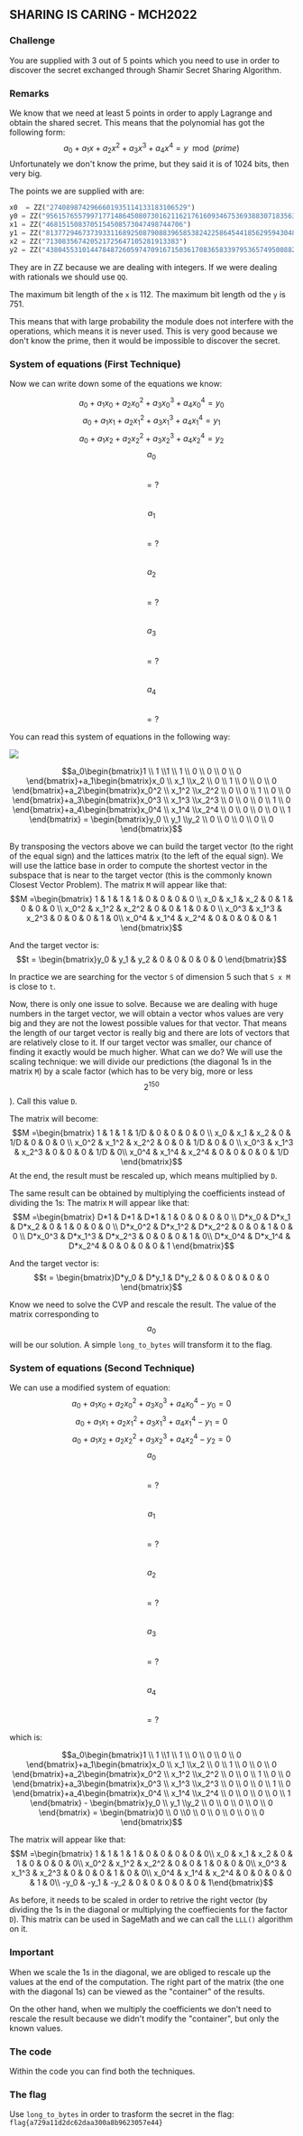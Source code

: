 ## SHARING IS CARING - MCH2022

### Challenge
You are supplied with 3 out of 5 points which you need to use in order to discover the secret exchanged through Shamir Secret Sharing Algorithm.

### Remarks
We know that we need at least 5 points in order to apply Lagrange and obtain the shared secret. This means that the polynomial has got the following form: $$a_0 + a_1x + a_2x^2 + a_3x^3 + a_4x^4 = y \mod{(prime)}$$
Unfortunately we don't know the prime, but they said it is of 1024 bits, then very big. 

The points we are supplied with are: 
```python
x0  = ZZ("2740898742966601935114133183106529")
y0 = ZZ("956157655799717714864508073016211621761609346753693883071835634336701162346899667843127478623689609421921959757635162027164435651849444039861798305449805669806060897098677034940051454923858123316418111771244842263136200150949")
x1 = ZZ("4681515083705154508573047498744706")
y1 = ZZ("8137729467373933116892508790883965853824225864544185629594304843306928863961691391715058478012421229999432914675335993933647800020626034683613711997688036772875553560302624022039862210798719189229119735618787699810723188634719")
x2 = ZZ("713083567420521725647105281913383")
y2 = ZZ("4380455310144784872605974709167150361708365833979536574950088299593054964905207611091625844071796262320158274849703026573280865132707680730814638177402685313693168998262565678693098484143079216308958193534983606222931969247")
```

They are in ZZ because we are dealing with integers. If we were dealing with rationals we should use `QQ`.

The maximum bit length of the `x` is 112.
The maximum bit length od the `y` is 751.

This means that with large probability the module does not interfere with the operations, which means it is never used.
This is very good because we don't know the prime, then it would be impossible to discover the secret.

### System of equations (First Technique)
Now we can write down some of the equations we know:

$$a_0 + a_1x_0 + a_2x_0^2 + a_3x_0^3 + a_4x_0^4 = y_0$$
$$a_0 + a_1x_1 + a_2x_1^2 + a_3x_1^3 + a_4x_1^4 = y_1$$
$$a_0 + a_1x_2 + a_2x_2^2 + a_3x_2^3 + a_4x_2^4 = y_2$$
$$a_0$$ &nbsp; &nbsp; &nbsp; &nbsp; &nbsp; &nbsp; &nbsp; &nbsp; &nbsp; &nbsp; &nbsp; &nbsp; &nbsp; &nbsp; &nbsp; &nbsp; &nbsp; &nbsp; &nbsp; &nbsp; &nbsp; &nbsp; &nbsp; &nbsp; &nbsp; &nbsp; &nbsp; &nbsp; &nbsp; &nbsp; &nbsp; &nbsp; &nbsp; &nbsp; &nbsp; &nbsp;&nbsp; $$= ?$$
&nbsp;&nbsp;&nbsp;&nbsp;&nbsp;&nbsp;&nbsp;&nbsp;&nbsp;&nbsp;&nbsp;&nbsp;&nbsp;$$a_1$$ &nbsp; &nbsp; &nbsp; &nbsp; &nbsp; &nbsp; &nbsp; &nbsp; &nbsp; &nbsp; &nbsp; &nbsp; &nbsp; &nbsp; &nbsp; &nbsp; &nbsp; &nbsp; &nbsp; &nbsp; &nbsp; &nbsp; &nbsp; &nbsp; &nbsp; &nbsp; &nbsp; &nbsp; &nbsp; &nbsp; $$= ?$$
&nbsp;&nbsp;&nbsp;&nbsp;&nbsp;&nbsp;&nbsp;&nbsp;&nbsp;&nbsp;&nbsp;&nbsp;&nbsp;&nbsp;&nbsp;&nbsp;&nbsp;&nbsp;&nbsp;&nbsp;&nbsp;&nbsp;&nbsp;&nbsp;&nbsp;&nbsp;&nbsp;&nbsp;&nbsp;&nbsp;&nbsp;$$a_2$$ &nbsp; &nbsp; &nbsp; &nbsp; &nbsp; &nbsp; &nbsp; &nbsp; &nbsp; &nbsp; &nbsp; &nbsp; &nbsp; &nbsp; &nbsp; &nbsp; &nbsp; &nbsp; &nbsp;&nbsp;&nbsp;&nbsp;&nbsp;&nbsp;$$= ?$$
&nbsp;&nbsp;&nbsp;&nbsp;&nbsp;&nbsp;&nbsp;&nbsp;&nbsp;&nbsp;&nbsp;&nbsp;&nbsp;&nbsp;&nbsp;&nbsp;&nbsp;&nbsp;&nbsp;&nbsp;&nbsp;&nbsp;&nbsp;&nbsp;&nbsp;&nbsp;&nbsp;&nbsp;&nbsp;&nbsp;&nbsp;&nbsp;&nbsp;&nbsp;&nbsp;&nbsp;&nbsp;&nbsp;&nbsp;&nbsp;&nbsp;&nbsp;&nbsp;&nbsp;&nbsp;&nbsp;&nbsp;&nbsp;&nbsp;$$a_3$$ &nbsp; &nbsp; &nbsp; &nbsp; &nbsp; &nbsp; &nbsp;&nbsp;&nbsp;&nbsp;&nbsp;&nbsp;&nbsp;&nbsp;&nbsp;&nbsp;&nbsp;&nbsp;$$= ?$$
&nbsp;&nbsp;&nbsp;&nbsp;&nbsp;&nbsp;&nbsp;&nbsp;&nbsp;&nbsp;&nbsp;&nbsp;&nbsp;&nbsp;&nbsp;&nbsp;&nbsp;&nbsp;&nbsp;&nbsp;&nbsp;&nbsp;&nbsp;&nbsp;&nbsp;&nbsp;&nbsp;&nbsp;&nbsp;&nbsp;&nbsp;&nbsp;&nbsp;&nbsp;&nbsp;&nbsp;&nbsp;&nbsp;&nbsp;&nbsp;&nbsp;&nbsp;&nbsp;&nbsp;&nbsp;&nbsp;&nbsp;&nbsp;&nbsp;&nbsp;&nbsp;&nbsp;&nbsp;&nbsp;&nbsp;&nbsp;&nbsp;&nbsp;&nbsp;&nbsp;&nbsp;&nbsp;&nbsp;&nbsp;&nbsp;&nbsp;&nbsp;$$a_4$$ &nbsp; &nbsp; &nbsp; $$= ?$$


You can read this system of equations in the following way: 

<img src="https://render.githubusercontent.com/render/math?math=a_0%08egin%7Bbmatrix%7D1%20%5C%201%20%5C1%20%5C%201%20%5C%200%20%5C%200%20%5C%200%20%5C%200%20end%7Bbmatrix%7D%2Ba_1%08egin%7Bbmatrix%7Dx_0%20%5C%20x_1%20%5Cx_2%20%5C%200%20%5C%201%20%5C%200%20%5C%200%20%5C%200%20end%7Bbmatrix%7D%2Ba_2%08egin%7Bbmatrix%7Dx_0%5E2%20%5C%20x_1%5E2%20%5Cx_2%5E2%20%5C%200%20%5C%200%20%5C%201%20%5C%200%20%5C%200%20end%7Bbmatrix%7D%2Ba_3%08egin%7Bbmatrix%7Dx_0%5E3%20%5C%20x_1%5E3%20%5Cx_2%5E3%20%5C%200%20%5C%200%20%5C%200%20%5C%201%20%5C%200%20end%7Bbmatrix%7D%2Ba_4%08egin%7Bbmatrix%7Dx_0%5E4%20%5C%20x_1%5E4%20%5Cx_2%5E4%20%5C%200%20%5C%200%20%5C%200%20%5C%200%20%5C%201%20end%7Bbmatrix%7D%20%3D%20%08egin%7Bbmatrix%7Dy_0%20%5C%20y_1%20%5Cy_2%20%5C%200%20%5C%200%20%5C%200%20%5C%200%20%5C%200%20end%7Bbmatrix%7D">

$$a_0\begin{bmatrix}1 \\ 1 \\1 \\ 1 \\ 0 \\ 0 \\ 0 \\ 0 \end{bmatrix}+a_1\begin{bmatrix}x_0 \\ x_1 \\x_2 \\ 0 \\ 1 \\ 0 \\ 0 \\ 0 \end{bmatrix}+a_2\begin{bmatrix}x_0^2 \\ x_1^2 \\x_2^2 \\ 0 \\ 0 \\ 1 \\ 0 \\ 0 \end{bmatrix}+a_3\begin{bmatrix}x_0^3 \\ x_1^3 \\x_2^3 \\ 0 \\ 0 \\ 0 \\ 1 \\ 0 \end{bmatrix}+a_4\begin{bmatrix}x_0^4 \\ x_1^4 \\x_2^4 \\ 0 \\ 0 \\ 0 \\ 0 \\ 1 \end{bmatrix} = \begin{bmatrix}y_0 \\ y_1 \\y_2 \\ 0 \\ 0 \\ 0 \\ 0 \\ 0 \end{bmatrix}$$

By transposing the vectors above we can build the target vector (to the right of the equal sign) and the lattices matrix (to the left of the equal sign). We will use the lattice base in order to compute the shortest vector in the subspace that is near to the target vector (this is the commonly known Closest Vector Problem). 
The matrix `M` will appear like that:
$$M =\begin{bmatrix} 1 & 1 & 1 & 1 & 0 & 0 & 0 & 0 \\ x_0 & x_1 & x_2 & 0 & 1 & 0 & 0 & 0 \\ x_0^2 & x_1^2 & x_2^2 & 0 & 0 & 1 & 0 & 0 \\ x_0^3 & x_1^3 & x_2^3 & 0 & 0 & 0 & 1 & 0\\  x_0^4 & x_1^4 & x_2^4 & 0 & 0 & 0 & 0 & 1 \end{bmatrix}$$

And the target vector is: $$t = \begin{bmatrix}y_0 & y_1 & y_2 & 0 & 0 & 0 & 0 & 0 \end{bmatrix}$$

In practice we are searching for the vector `S` of dimension 5 such that `S x M` is close to `t`.

Now, there is only one issue to solve. Because we are dealing with huge numbers in the target vector, we will obtain a vector whos values are very big and they are not the lowest possible values for that vector. That means the length of our target vector is really big and there are lots of vectors that are relatively close to it. If our target vector was smaller, our chance of finding it exactly would be much higher. What can we do? We will use the scaling technique: we will divide our predictions (the diagonal 1s in the matrix `M`) by a scale factor (which has to be very big, more or less $$2^150$$). Call this value `D`.

The matrix will become: 
$$M =\begin{bmatrix} 1 & 1 & 1 & 1/D & 0 & 0 & 0 & 0 \\ x_0 & x_1 & x_2 & 0 & 1/D & 0 & 0 & 0 \\ x_0^2 & x_1^2 & x_2^2 & 0 & 0 & 1/D & 0 & 0 \\ x_0^3 & x_1^3 & x_2^3 & 0 & 0 & 0 & 1/D & 0\\  x_0^4 & x_1^4 & x_2^4 & 0 & 0 & 0 & 0 & 1/D \end{bmatrix}$$
At the end, the result must be rescaled up, which means multiplied by `D`.

The same result can be obtained by multiplying the coefficients instead of dividing the 1s:
The matrix `M` will appear like that:
$$M =\begin{bmatrix} D*1 & D*1 & D*1 & 1 & 0 & 0 & 0 & 0 \\ D*x_0 & D*x_1 & D*x_2 & 0 & 1 & 0 & 0 & 0 \\ D*x_0^2 & D*x_1^2 & D*x_2^2 & 0 & 0 & 1 & 0 & 0 \\ D*x_0^3 & D*x_1^3 & D*x_2^3 & 0 & 0 & 0 & 1 & 0\\  D*x_0^4 & D*x_1^4 & D*x_2^4 & 0 & 0 & 0 & 0 & 1 \end{bmatrix}$$

And the target vector is: $$t = \begin{bmatrix}D*y_0 & D*y_1 & D*y_2 & 0 & 0 & 0 & 0 & 0 \end{bmatrix}$$

Know we need to solve the CVP and rescale the result. The value of the matrix corresponding to $$a_0$$ will be our solution. 
A simple `long_to_bytes` will transform it to the flag.

### System of equations (Second Technique)
We can use a modified system of equation:
$$a_0 + a_1x_0 + a_2x_0^2 + a_3x_0^3 + a_4x_0^4 - y_0 = 0$$
$$a_0 + a_1x_1 + a_2x_1^2 + a_3x_1^3 + a_4x_1^4 - y_1 = 0$$
$$a_0 + a_1x_2 + a_2x_2^2 + a_3x_2^3 + a_4x_2^4 - y_2 = 0$$
$$a_0$$ &nbsp; &nbsp; &nbsp; &nbsp; &nbsp; &nbsp; &nbsp; &nbsp; &nbsp; &nbsp; &nbsp; &nbsp; &nbsp; &nbsp; &nbsp; &nbsp; &nbsp; &nbsp; &nbsp; &nbsp; &nbsp; &nbsp; &nbsp; &nbsp; &nbsp; &nbsp; &nbsp; &nbsp; &nbsp; &nbsp; &nbsp; &nbsp; &nbsp; &nbsp; &nbsp; &nbsp;&nbsp; &nbsp; &nbsp; &nbsp; &nbsp; &nbsp; &nbsp; &nbsp;$$= ?$$
&nbsp;&nbsp;&nbsp;&nbsp;&nbsp;&nbsp;&nbsp;&nbsp;&nbsp;&nbsp;&nbsp;&nbsp;&nbsp;$$a_1$$ &nbsp; &nbsp; &nbsp; &nbsp; &nbsp; &nbsp; &nbsp; &nbsp; &nbsp; &nbsp; &nbsp; &nbsp; &nbsp; &nbsp; &nbsp; &nbsp; &nbsp; &nbsp; &nbsp; &nbsp; &nbsp; &nbsp; &nbsp; &nbsp; &nbsp; &nbsp; &nbsp; &nbsp; &nbsp; &nbsp;  &nbsp; &nbsp; &nbsp; &nbsp; &nbsp; &nbsp; &nbsp;$$= ?$$
&nbsp;&nbsp;&nbsp;&nbsp;&nbsp;&nbsp;&nbsp;&nbsp;&nbsp;&nbsp;&nbsp;&nbsp;&nbsp;&nbsp;&nbsp;&nbsp;&nbsp;&nbsp;&nbsp;&nbsp;&nbsp;&nbsp;&nbsp;&nbsp;&nbsp;&nbsp;&nbsp;&nbsp;&nbsp;&nbsp;&nbsp;$$a_2$$ &nbsp; &nbsp; &nbsp; &nbsp; &nbsp; &nbsp; &nbsp; &nbsp; &nbsp; &nbsp; &nbsp; &nbsp; &nbsp; &nbsp; &nbsp; &nbsp; &nbsp; &nbsp; &nbsp;&nbsp;&nbsp;&nbsp;&nbsp;&nbsp; &nbsp; &nbsp; &nbsp; &nbsp; &nbsp; &nbsp;&nbsp;$$= ?$$
&nbsp;&nbsp;&nbsp;&nbsp;&nbsp;&nbsp;&nbsp;&nbsp;&nbsp;&nbsp;&nbsp;&nbsp;&nbsp;&nbsp;&nbsp;&nbsp;&nbsp;&nbsp;&nbsp;&nbsp;&nbsp;&nbsp;&nbsp;&nbsp;&nbsp;&nbsp;&nbsp;&nbsp;&nbsp;&nbsp;&nbsp;&nbsp;&nbsp;&nbsp;&nbsp;&nbsp;&nbsp;&nbsp;&nbsp;&nbsp;&nbsp;&nbsp;&nbsp;&nbsp;&nbsp;&nbsp;&nbsp;&nbsp;&nbsp;$$a_3$$&nbsp; &nbsp; &nbsp; &nbsp; &nbsp; &nbsp; &nbsp;&nbsp;&nbsp;&nbsp;&nbsp;&nbsp;&nbsp;&nbsp;&nbsp;&nbsp;&nbsp;&nbsp; &nbsp; &nbsp; &nbsp; &nbsp; &nbsp; &nbsp; &nbsp;$$= ?$$
&nbsp;&nbsp;&nbsp;&nbsp;&nbsp;&nbsp;&nbsp;&nbsp;&nbsp;&nbsp;&nbsp;&nbsp;&nbsp;&nbsp;&nbsp;&nbsp;&nbsp;&nbsp;&nbsp;&nbsp;&nbsp;&nbsp;&nbsp;&nbsp;&nbsp;&nbsp;&nbsp;&nbsp;&nbsp;&nbsp;&nbsp;&nbsp;&nbsp;&nbsp;&nbsp;&nbsp;&nbsp;&nbsp;&nbsp;&nbsp;&nbsp;&nbsp;&nbsp;&nbsp;&nbsp;&nbsp;&nbsp;&nbsp;&nbsp;&nbsp;&nbsp;&nbsp;&nbsp;&nbsp;&nbsp;&nbsp;&nbsp;&nbsp;&nbsp;&nbsp;&nbsp;&nbsp;&nbsp;&nbsp;&nbsp;&nbsp;&nbsp;$$a_4$$ &nbsp; &nbsp; &nbsp; &nbsp; &nbsp; &nbsp; &nbsp; &nbsp; &nbsp; &nbsp;$$= ?$$

which is: 

$$a_0\begin{bmatrix}1 \\ 1 \\1 \\ 1 \\ 0 \\ 0 \\ 0 \\ 0 \end{bmatrix}+a_1\begin{bmatrix}x_0 \\ x_1 \\x_2 \\ 0 \\ 1 \\ 0 \\ 0 \\ 0 \end{bmatrix}+a_2\begin{bmatrix}x_0^2 \\ x_1^2 \\x_2^2 \\ 0 \\ 0 \\ 1 \\ 0 \\ 0 \end{bmatrix}+a_3\begin{bmatrix}x_0^3 \\ x_1^3 \\x_2^3 \\ 0 \\ 0 \\ 0 \\ 1 \\ 0 \end{bmatrix}+a_4\begin{bmatrix}x_0^4 \\ x_1^4 \\x_2^4 \\ 0 \\ 0 \\ 0 \\ 0 \\ 1 \end{bmatrix} - \begin{bmatrix}y_0 \\ y_1 \\y_2 \\ 0 \\ 0 \\ 0 \\ 0 \\ 0 \end{bmatrix} = \begin{bmatrix}0 \\ 0 \\0 \\ 0 \\ 0 \\ 0 \\ 0 \\ 0 \end{bmatrix}$$

The matrix will appear like that:
$$M =\begin{bmatrix} 1 & 1 & 1 & 1 & 0 & 0 & 0 & 0 & 0\\ x_0 & x_1 & x_2 & 0 & 1 & 0 & 0 & 0 & 0\\ x_0^2 & x_1^2 & x_2^2 & 0 & 0 & 1 & 0 & 0 & 0\\ x_0^3 & x_1^3 & x_2^3 & 0 & 0 & 0 & 1 & 0 & 0\\  x_0^4 & x_1^4 & x_2^4 & 0 & 0 & 0 & 0 & 1 & 0\\ -y_0 & -y_1 & -y_2 & 0 & 0 & 0 & 0 & 0 & 1\end{bmatrix}$$

As before, it needs to be scaled in order to retrive the right vector (by dividing the 1s in the diagonal or multiplying the coeffiecients for the factor `D`).
This matrix can be used in SageMath and we can call the `LLL()` algorithm on it.

### Important
When we scale the 1s in the diagonal, we are obliged to rescale up the values at the end of the computation. The right part of the matrix (the one with the diagonal 1s) can be viewed as the "container" of the results. 

On the other hand, when we multiply the coefficients we don't need to rescale the result because we didn't modify the "container", but only the known values. 

### The code

Within the code you can find both the techniques.

### The flag

Use `long_to_bytes` in order to trasform the secret in the flag:
`flag{a729a11d2dc62daa300a8b9623057e44}`

